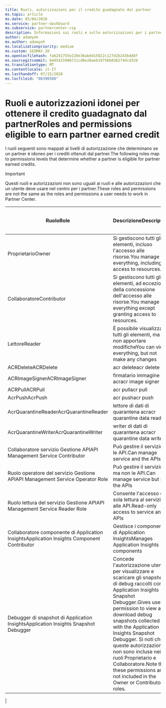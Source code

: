 ```yaml
---
title: Ruoli, autorizzazioni per il credito guadagnato dal partner
ms.topic: article
ms.date: 05/04/2020
ms.service: partner-dashboard
ms.subservice: partnercenter-csp
description: Informazioni sui ruoli e sulle autorizzazioni per i partner per poter guadagnare i crediti guadagnati dal partner (PEC). Questi sono diversi dai ruoli per lavorare nel centro per i partner.
author: adamyeh
ms.author: adamyeh
ms.localizationpriority: medium
ms.custom: SEOMAY.20
ms.openlocfilehash: fa6241755e228e36abdd15022c127d2b243b488f
ms.sourcegitcommit: 6d45415908711cd0e28aeb19756b036274dcd326
ms.translationtype: MT
ms.contentlocale: it-IT
ms.lasthandoff: 07/15/2020
ms.locfileid: "86390588"
---
```

# <a name="roles-and-permissions-eligible-to-earn-partner-earned-credit"></a><span data-ttu-id="d8400-104">Ruoli e autorizzazioni idonei per ottenere il credito guadagnato dal partner</span><span class="sxs-lookup"><span data-stu-id="d8400-104">Roles and permissions eligible to earn partner earned credit</span></span>

<span data-ttu-id="d8400-105">I ruoli seguenti sono mappati ai livelli di autorizzazione che determinano se un partner è idoneo per i crediti ottenuti dal partner.</span><span class="sxs-lookup"><span data-stu-id="d8400-105">The following roles map to permissions levels that determine whether a partner is eligible for partner earned credits.</span></span>

>[!Important]
><span data-ttu-id="d8400-106">Questi ruoli e autorizzazioni non sono uguali ai ruoli e alle autorizzazioni che un utente deve usare nel centro per i partner.</span><span class="sxs-lookup"><span data-stu-id="d8400-106">These roles and permissions are not the same as the roles and permissions a user needs to work in Partner Center.</span></span>

|<span data-ttu-id="d8400-107">**Ruolo**</span><span class="sxs-lookup"><span data-stu-id="d8400-107">**Role**</span></span>   |<span data-ttu-id="d8400-108">**Descrizione**</span><span class="sxs-lookup"><span data-stu-id="d8400-108">**Description**</span></span>   |<span data-ttu-id="d8400-109">**Idoneo per PEC**</span><span class="sxs-lookup"><span data-stu-id="d8400-109">**PEC eligible**</span></span>   |
|-----------------|:------------------|:--------------|
|<span data-ttu-id="d8400-110">Proprietario</span><span class="sxs-lookup"><span data-stu-id="d8400-110">Owner</span></span>  |<span data-ttu-id="d8400-111">Si gestiscono tutti gli elementi, incluso l'accesso alle risorse.</span><span class="sxs-lookup"><span data-stu-id="d8400-111">You manage everything, including access to resources.</span></span>|<span data-ttu-id="d8400-112">Sì</span><span class="sxs-lookup"><span data-stu-id="d8400-112">Yes</span></span>|
|<span data-ttu-id="d8400-113">Collaboratore</span><span class="sxs-lookup"><span data-stu-id="d8400-113">Contributor</span></span> |<span data-ttu-id="d8400-114">Si gestiscono tutti gli elementi, ad eccezione della concessione dell'accesso alle risorse.</span><span class="sxs-lookup"><span data-stu-id="d8400-114">You manage everything except granting access to resources.</span></span>|<span data-ttu-id="d8400-115">Sì</span><span class="sxs-lookup"><span data-stu-id="d8400-115">Yes</span></span>|
|<span data-ttu-id="d8400-116">Lettore</span><span class="sxs-lookup"><span data-stu-id="d8400-116">Reader</span></span>|<span data-ttu-id="d8400-117">È possibile visualizzare tutti gli elementi, ma non apportare modifiche</span><span class="sxs-lookup"><span data-stu-id="d8400-117">You can view everything, but not make any changes</span></span>|<span data-ttu-id="d8400-118">No</span><span class="sxs-lookup"><span data-stu-id="d8400-118">No</span></span>|
|<span data-ttu-id="d8400-119">ACRDelete</span><span class="sxs-lookup"><span data-stu-id="d8400-119">ACRDelete</span></span>|<span data-ttu-id="d8400-120">acr delete</span><span class="sxs-lookup"><span data-stu-id="d8400-120">acr delete</span></span>|<span data-ttu-id="d8400-121">Sì</span><span class="sxs-lookup"><span data-stu-id="d8400-121">Yes</span></span>|
|<span data-ttu-id="d8400-122">ACRImageSigner</span><span class="sxs-lookup"><span data-stu-id="d8400-122">ACRImageSigner</span></span>|<span data-ttu-id="d8400-123">firmatario immagine acr</span><span class="sxs-lookup"><span data-stu-id="d8400-123">acr image signer</span></span>|<span data-ttu-id="d8400-124">Sì</span><span class="sxs-lookup"><span data-stu-id="d8400-124">Yes</span></span>|
|<span data-ttu-id="d8400-125">ACRPull</span><span class="sxs-lookup"><span data-stu-id="d8400-125">ACRPull</span></span>|<span data-ttu-id="d8400-126">acr pull</span><span class="sxs-lookup"><span data-stu-id="d8400-126">acr pull</span></span>|<span data-ttu-id="d8400-127">Sì</span><span class="sxs-lookup"><span data-stu-id="d8400-127">Yes</span></span>|
|<span data-ttu-id="d8400-128">AcrPush</span><span class="sxs-lookup"><span data-stu-id="d8400-128">AcrPush</span></span>|<span data-ttu-id="d8400-129">acr push</span><span class="sxs-lookup"><span data-stu-id="d8400-129">acr push</span></span>|<span data-ttu-id="d8400-130">Sì</span><span class="sxs-lookup"><span data-stu-id="d8400-130">Yes</span></span>|
|<span data-ttu-id="d8400-131">AcrQuarantineReader</span><span class="sxs-lookup"><span data-stu-id="d8400-131">AcrQuarantineReader</span></span>|<span data-ttu-id="d8400-132">lettore di dati di quarantena acr</span><span class="sxs-lookup"><span data-stu-id="d8400-132">acr quarantine data reader</span></span>|<span data-ttu-id="d8400-133">No</span><span class="sxs-lookup"><span data-stu-id="d8400-133">No</span></span>|
|<span data-ttu-id="d8400-134">AcrQuarantineWriter</span><span class="sxs-lookup"><span data-stu-id="d8400-134">AcrQuarantineWriter</span></span>| <span data-ttu-id="d8400-135">writer di dati di quarantena acr</span><span class="sxs-lookup"><span data-stu-id="d8400-135">acr quarantine data writer</span></span>|<span data-ttu-id="d8400-136">Sì</span><span class="sxs-lookup"><span data-stu-id="d8400-136">Yes</span></span>|
|<span data-ttu-id="d8400-137">Collaboratore servizio Gestione API</span><span class="sxs-lookup"><span data-stu-id="d8400-137">API Management Service Contributor</span></span>|<span data-ttu-id="d8400-138">Può gestire il servizio e le API.</span><span class="sxs-lookup"><span data-stu-id="d8400-138">Can manage service and the APIs</span></span>|<span data-ttu-id="d8400-139">Sì</span><span class="sxs-lookup"><span data-stu-id="d8400-139">Yes</span></span>|
|<span data-ttu-id="d8400-140">Ruolo operatore del servizio Gestione API</span><span class="sxs-lookup"><span data-stu-id="d8400-140">API Management Service Operator Role</span></span>|<span data-ttu-id="d8400-141">Può gestire il servizio ma non le API.</span><span class="sxs-lookup"><span data-stu-id="d8400-141">Can manage service but not the APIs</span></span>|<span data-ttu-id="d8400-142">Sì</span><span class="sxs-lookup"><span data-stu-id="d8400-142">Yes</span></span>|
|<span data-ttu-id="d8400-143">Ruolo lettura del servizio Gestione API</span><span class="sxs-lookup"><span data-stu-id="d8400-143">API Management Service Reader Role</span></span>|<span data-ttu-id="d8400-144">Consente l'accesso di sola lettura al servizio e alle API.</span><span class="sxs-lookup"><span data-stu-id="d8400-144">Read-only access to service and APIs</span></span>|<span data-ttu-id="d8400-145">No</span><span class="sxs-lookup"><span data-stu-id="d8400-145">No</span></span>|
|<span data-ttu-id="d8400-146">Collaboratore componente di Application Insights</span><span class="sxs-lookup"><span data-stu-id="d8400-146">Application Insights Component Contributor</span></span>|<span data-ttu-id="d8400-147">Gestisce i componenti di Application Insights</span><span class="sxs-lookup"><span data-stu-id="d8400-147">Manages Application Insights components</span></span>|<span data-ttu-id="d8400-148">Sì</span><span class="sxs-lookup"><span data-stu-id="d8400-148">Yes</span></span>|
|<span data-ttu-id="d8400-149">Debugger di snapshot di Application Insights</span><span class="sxs-lookup"><span data-stu-id="d8400-149">Application Insights Snapshot Debugger</span></span>|<span data-ttu-id="d8400-150">Concede l'autorizzazione utente per visualizzare e scaricare gli snapshot di debug raccolti con Application Insights Snapshot Debugger.</span><span class="sxs-lookup"><span data-stu-id="d8400-150">Gives user permission to view and download debug snapshots collected with the Application Insights Snapshot Debugger.</span></span> <span data-ttu-id="d8400-151">Si noti che queste autorizzazioni non sono incluse nei ruoli Proprietario e Collaboratore.</span><span class="sxs-lookup"><span data-stu-id="d8400-151">Note that these permissions are not included in the Owner or Contributor roles.</span></span>|<span data-ttu-id="d8400-152">Sì</span><span class="sxs-lookup"><span data-stu-id="d8400-152">Yes</span></span>|
|